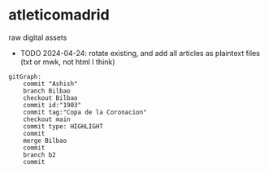 # atleticomadrid
raw digital assets

* TODO 2024-04-24: rotate existing, and add all articles as plaintext files (txt or mwk, not html I think)

```mermaid
gitGraph:
    commit "Ashish"
    branch Bilbao
    checkout Bilbao
    commit id:"1903"
    commit tag:"Copa de la Coronacion"
    checkout main
    commit type: HIGHLIGHT
    commit
    merge Bilbao
    commit
    branch b2
    commit
```

